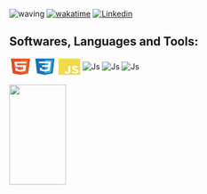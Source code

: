 ![waving](https://capsule-render.vercel.app/api?type=waving&height=200&text=monalice%20&fontAlignY=40&color=gradient)
[![wakatime](https://wakatime.com/badge/user/8d283263-60ca-402c-9216-1363a31c317d.svg)](https://wakatime.com/@8d283263-60ca-402c-9216-1363a31c317d)
[![Linkedin](https://img.shields.io/badge/-LinkedIn-060606?style=flat&labelColor=0D0D0D&logo=Linkedin&Color=white)](https://www.linkedin.com/in/monalice/)

<!DOCTYPE html>
<html lang="pt-br">
<head>
    <meta name="Autor" content="Alice" />
</head>

<body>
               
## Softwares, Languages and Tools:
<div style="display: inline_block">
<img align="center" alt="HTML" height="30" width="40" src="https://raw.githubusercontent.com/devicons/devicon/master/icons/html5/html5-original.svg">
<img align="center" alt="CSS" height="30" width="40" src="https://raw.githubusercontent.com/devicons/devicon/master/icons/css3/css3-original.svg">
<img align="center" alt="Js" height="30" width="40" src="https://raw.githubusercontent.com/devicons/devicon/master/icons/javascript/javascript-plain.svg">
<img align="center" alt="Js" height="30" width="40" src="https://cdn.jsdelivr.net/gh/devicons/devicon/icons/nodejs/nodejs-original.svg" />
<img align="center" alt="Js" height="30" width="40" src="https://cdn.jsdelivr.net/gh/devicons/devicon/icons/python/python-original.svg" />
<img align="center" alt="Js" height="30" width="40" src="https://cdn.jsdelivr.net/gh/devicons/devicon/icons/java/java-original.svg" />
<br/> </div><br>
                   <a href="https://github.com/monalice">
                <img align="center" height="180px" width= "45%" src="https://github-readme-stats.vercel.app/api/top-langs/?username=monalice&layout=compact&hide=php&theme=highcontrast&margin-w=15&margin-h=15"/>
            </main>
     </body>
</html>
